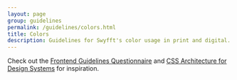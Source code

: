 ```yaml
---
layout: page
group: guidelines
permalink: /guidelines/colors.html
title: Colors
description: Guidelines for Swyfft's color usage in print and digital.
---
```


Check out the [Frontend Guidelines Questionnaire](https://github.com/bradfrost/frontend-guidelines-questionnaire) and [CSS Architecture for Design Systems](http://bradfrost.com/blog/post/css-architecture-for-design-systems/) for inspiration.
